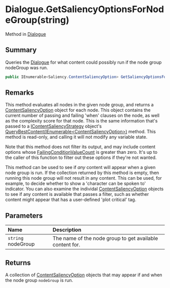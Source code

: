 # Dialogue.GetSaliencyOptionsForNodeGroup(string)

Method in [Dialogue](/docs/api/csharp/yarn.dialogue.md)

## Summary


Queries the  <a href="yarn.dialogue.md">Dialogue</a>  for what content could possibly
run if the node group nodeGroup was run.


```csharp
public IEnumerable<Saliency.ContentSaliencyOption> GetSaliencyOptionsForNodeGroup(string nodeGroup)
```

## Remarks

<p>This method evaluates all nodes in the given node group, and
returns a <a href="yarn.saliency.contentsaliencyoption.md">ContentSaliencyOption</a> object for
each node. This object contains the current number of passing and
failing 'when' clauses on the node, as well as the complexity score
for that node. This is the same information that's passed to a <a href="yarn.saliency.icontentsaliencystrategy.md">IContentSaliencyStrategy</a> object's <a href="yarn.saliency.icontentsaliencystrategy.querybestcontent.md">QueryBestContent(IEnumerable&lt;ContentSaliencyOption&gt;)</a>
method. This method is read-only, and calling it will not modify any
variable state.
</p> <p>Note that this method does not filter its output, and may
include content options whose <a href="yarn.saliency.contentsaliencyoption.failingconditionvaluecount.md">FailingConditionValueCount</a>
is greater than zero. It's up to the caller of this function to
filter out these options if they're not wanted.</p> <p>
This method can be used to see if <em>any</em> content will appear
when a given node group is run. If the collection returned by this
method is empty, then running this node group will not result in any
content. This can be used, for example, to decide whether to show a
'character can be spoken to' indicator. You can also examine the
individal <a href="yarn.saliency.contentsaliencyoption.md">ContentSaliencyOption</a> objects to
see if any content is available that passes a filter, such as
whether content might appear that has a user-defined 'plot critical'
tag.
</p>

## Parameters

|Name|Description|
|:---|:---|
|`string` nodeGroup|The name of the node group to get available content for.|

## Returns

A collection of  <a href="yarn.saliency.contentsaliencyoption.md">ContentSaliencyOption</a>  objects that may appear if
and when the node group  `nodeGroup`  is run.


